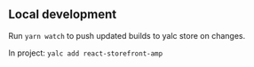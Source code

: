 ## Local development

Run `yarn watch` to push updated builds to yalc store on changes.

In project:
`yalc add react-storefront-amp`
